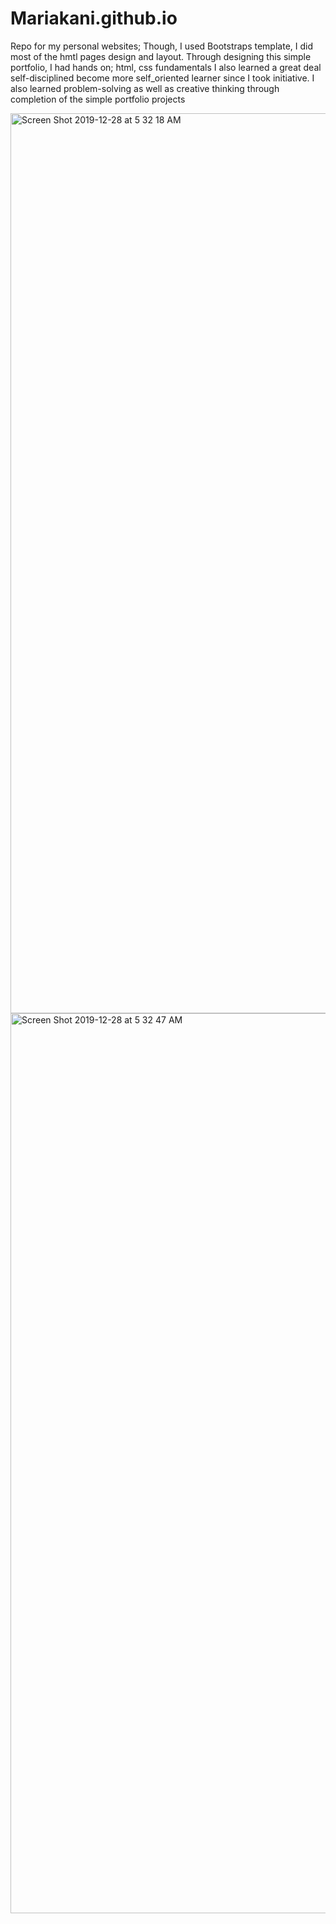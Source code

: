 # Mariakani.github.io
Repo for my personal websites; Though, I used Bootstraps template, I did most of the hmtl pages design and layout.
Through designing this simple portfolio, I had hands on;
html, css fundamentals
I also learned a great deal self-disciplined become more self_oriented learner since I took initiative.
I also learned problem-solving as well as creative thinking through completion of the simple portfolio projects


<img width="1440" alt="Screen Shot 2019-12-28 at 5 32 18 AM" src="https://user-images.githubusercontent.com/28717628/71542362-93534400-2933-11ea-9599-faf49a122b27.png">


<img width="1440" alt="Screen Shot 2019-12-28 at 5 32 47 AM" src="https://user-images.githubusercontent.com/28717628/71542364-95b59e00-2933-11ea-9140-6f958e43a3c4.png">
